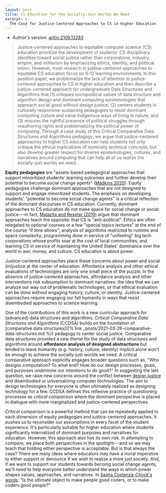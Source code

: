 ```yaml
---
layout: post
title: CS Education for the Socially-Just Worlds We Need
excerpt: >-
  The Case for Justice-Centered Approaches to CS in Higher Education
---
```


- Author's version: [arXiv:2109.13283](https://arxiv.org/abs/2109.13283)

> Justice-centered approaches to equitable computer science (CS) education prioritize the development of students' CS disciplinary identities toward social justice rather than corporations, industry, empire, and militarism by emphasizing ethics, identity, and political vision. However, most research in justice-centered approaches to equitable CS education focus on K-12 learning environments. In this position paper, we problematize the lack of attention to justice-centered approaches to CS in higher education and then describe a justice-centered approach for undergraduate Data Structures and Algorithms that (1) critiques sociopolitical values of data structure and algorithm design and dominant computing epistemologies that approach social good without design justice; (2) centers students in culturally responsive-sustaining pedagogies to resist dominant computing culture and value Indigenous ways of living in nature; and (3) ensures the rightful presence of political struggles through reauthoring rights and problematizing the political power of computing. Through a case study of this Critical Comparative Data Structures and Algorithms pedagogy, we argue that justice-centered approaches to higher CS education can help students not only critique the ethical implications of nominally technical concepts, but also develop greater respect for diverse epistemologies, cultures, and narratives around computing that can help all of us realize the socially-just worlds we need.

**Equity pedagogies** are "assets-based pedagogical approaches that support minoritized students' learning outcomes and further develop their potential to become social change agents" ([Madkins 2020](https://doi.org/10.26716/jcsi.2020.03.2.1)). Equity pedagogies challenge dominant approaches that are not designed to support and engage minoritized students. The emphasis on developing students' "potential to become social change agents" is a critical reflection of the dominant discourses in CS education. Currently, dominant approaches to CS education do not make space for social change or social justice---in fact, [Malazita and Resetar (2019)](https://doi.org/10.1080/14626268.2019.1682616) argue that dominant approaches teach the opposite: that CS is "anti-political". Ethics are often relegated to optional courses or a few "special topics lectures" at the end of the course "if time allows"; analysis of algorithms restricted to runtime and space complexity; programming done in service of "unfeeling" big tech corporations whose profits soar at the cost of local communities; and learning CS in service of maintaining the United States' dominance over the world in war, money, and culture. CS education is about power.

Justice-centered approaches place these concerns about power and social (in)justice at the center of education. Affordance analysis and other ethical evaluations of technologies are only one small piece of the puzzle. In the absence of justice-centered approaches, affordance analysis and other interventions risk subsumption to dominant narratives: the idea that we can analyze our way out of problematic technologies, or that ethical evaluation can be done without engaging history, culture, or identity. Justice-centered approaches require engaging our full humanity in ways that resist disembodied approaches to science learning.

One of the contributions of this work is a new curricular approach for (advanced) data structures and algorithms. *Critical Comparative Data Structures and Algorithms* (CCDSA) builds on the foundation of [comparative data structures]({% link _posts/2021-03-26-comparative-data-structures.md %}) pedagogy to center social justice. Comparative data structures provided a new theme for the study of data structures and algorithms around **affordance analysis of designed abstractions** but tended to leave humanity (e.g. history, culture, identity) implicit.alone won't be enough to achieve the socially-just worlds we need. A critical comparative approach explicitly engages broader questions such as, "Who designs computation? To what end? How do our design processes, goals, and purposes undermine our intentions to do good?" In suggesting the last question, we raise new concerns around the conflict between [design justice](https://design-justice.pubpub.org/) and disembodied or universalizing computer technologies. The aim to design technologies for everyone is often ultimately realized as designing technology for a few. CCDSA defines this reflexive practice of questioning processes as *critical comparison* where the dominant perspective is placed in dialogue with more marginalized and justice-centered perspectives.

*Critical comparison* is a powerful method that can be repeatedly applied to each dimension of equity pedagogies and justice-centered approaches. It pushes us to reconsider our assumptions in every facet of the student experience. It's particularly suitable for higher education where students significantly internalized of dominant purposes and narratives for education. However, this approach also has its own risk. In attempting to compare, we place both perspectives in the spotlight---and so we may teach that holding either perspective is acceptable. But is that always the case? There are many ideas where educators may have a moral imperative to either support or denounce if we wish to realize a more just society. And, if we want to support our students towards becoing social change agents, we'll need to help everyone better understand the ways in which power shapes values, approaches, and narratives. In [Sasha Costanza-Chock's words](https://design-justice.pubpub.org/pub/y2ymuvuk/release/1#make-all-people-good-coders-or-make-all-coders-good-people): "Is the ultimate object to make people good coders, or to make coders good people?"
